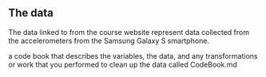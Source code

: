 
## The data
The data linked to from the course website represent data collected from the accelerometers from the Samsung Galaxy S smartphone. 

a code book that describes the variables, the data, and any transformations or work that you performed to clean up the data called CodeBook.md
